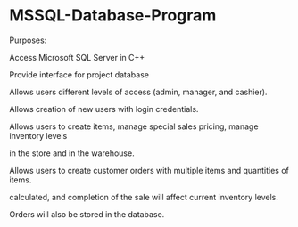 # MSSQL-Database-Program

Purposes:

Access Microsoft SQL Server in C++

Provide interface for project database

Allows users different levels of access (admin, manager, and cashier).

Allows creation of new users with login credentials.

Allows users to create items, manage special sales pricing, manage inventory levels

in the store and in the warehouse.

Allows users to create customer orders with multiple items and quantities of items.

calculated, and completion of the sale will affect current inventory levels.

Orders will also be stored in the database.
